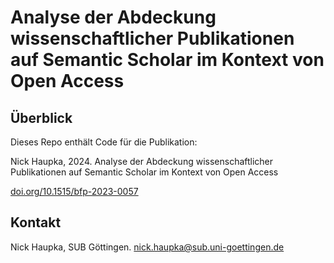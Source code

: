 # Analyse der Abdeckung wissenschaftlicher Publikationen auf Semantic Scholar im Kontext von Open Access

## Überblick

Dieses Repo enthält Code für die Publikation:

Nick Haupka, 2024. Analyse der Abdeckung wissenschaftlicher Publikationen auf Semantic Scholar im Kontext von Open Access

[doi.org/10.1515/bfp-2023-0057](doi.org/10.1515/bfp-2023-0057)

## Kontakt

Nick Haupka, SUB Göttingen. nick.haupka@sub.uni-goettingen.de

